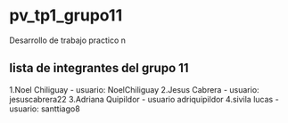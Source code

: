 # pv_tp1_grupo11
Desarrollo de trabajo practico n

##  lista de integrantes del grupo 11

1.Noel Chiliguay - usuario: NoelChiliguay
2.Jesus Cabrera - usuario: jesuscabrera22
3.Adriana Quipildor - usuario adriquipildor
4.sivila lucas - usuario: santtiago8